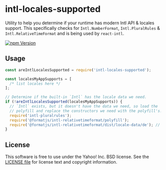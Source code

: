# intl-locales-supported

Utility to help you determine if your runtime has modern Intl API & locales support. This specifically checks for `Intl.NumberFormat`, `Intl.PluralRules` & `Intl.RelativeTimeFormat` and is being used by `react-intl`.

[![npm Version](https://badgen.net/npm/v/intl-locales-supported)](https://www.npmjs.org/package/intl-locales-supported)

## Usage

```js
const areIntlLocalesSupported = require('intl-locales-supported');

const localesMyAppSupports = [
  /* list locales here */
];

// Determine if the built-in `Intl` has the locale data we need.
if (!areIntlLocalesSupported(localesMyAppSupports)) {
  // `Intl` exists, but it doesn't have the data we need, so load the
  // polyfill and replace the constructors we need with the polyfill's.
  require('intl-pluralrules');
  require('@formatjs/intl-relativetimeformat/polyfill');
  require('@formatjs/intl-relativetimeformat/dist/locale-data/de'); // Load de
}
```

## License

This software is free to use under the Yahoo! Inc. BSD license.
See the [LICENSE file](https://github.com/formatjs/formatjs/blob/master/packages/intl-locales-supported/LICENSE) for license text and copyright information.

